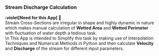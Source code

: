 ### Stream Discharge Calculation
**:violet[Need for this App]  :thought_balloon:**  
        Stream Cross-Sections are irregular in shape and highly dynamic in nature which makes manual calculation of **Wetted Area** and **Wetted Perimeter** with fluctuation of water depth a tedious task.  
        \n  This App is intended to Simplify this task by making use of Interpolation Techniques and Numerical Methods in Python and then calculate **Velocity** and **Discharge** of the stream for different input parameters.  
